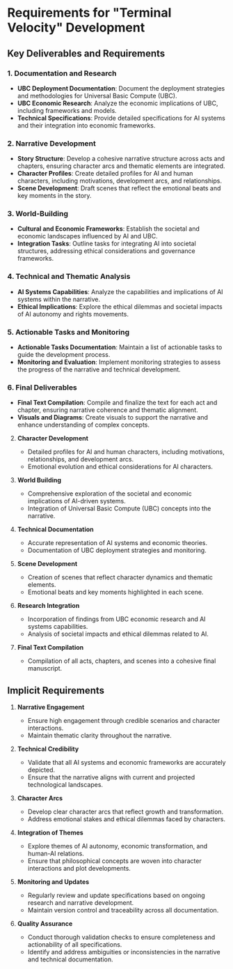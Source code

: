 # Requirements for "Terminal Velocity" Development

## Key Deliverables and Requirements

### 1. **Documentation and Research**
   - **UBC Deployment Documentation**: Document the deployment strategies and methodologies for Universal Basic Compute (UBC).
   - **UBC Economic Research**: Analyze the economic implications of UBC, including frameworks and models.
   - **Technical Specifications**: Provide detailed specifications for AI systems and their integration into economic frameworks.

### 2. **Narrative Development**
   - **Story Structure**: Develop a cohesive narrative structure across acts and chapters, ensuring character arcs and thematic elements are integrated.
   - **Character Profiles**: Create detailed profiles for AI and human characters, including motivations, development arcs, and relationships.
   - **Scene Development**: Draft scenes that reflect the emotional beats and key moments in the story.

### 3. **World-Building**
   - **Cultural and Economic Frameworks**: Establish the societal and economic landscapes influenced by AI and UBC.
   - **Integration Tasks**: Outline tasks for integrating AI into societal structures, addressing ethical considerations and governance frameworks.

### 4. **Technical and Thematic Analysis**
   - **AI Systems Capabilities**: Analyze the capabilities and implications of AI systems within the narrative.
   - **Ethical Implications**: Explore the ethical dilemmas and societal impacts of AI autonomy and rights movements.

### 5. **Actionable Tasks and Monitoring**
   - **Actionable Tasks Documentation**: Maintain a list of actionable tasks to guide the development process.
   - **Monitoring and Evaluation**: Implement monitoring strategies to assess the progress of the narrative and technical development.

### 6. **Final Deliverables**
   - **Final Text Compilation**: Compile and finalize the text for each act and chapter, ensuring narrative coherence and thematic alignment.
   - **Visuals and Diagrams**: Create visuals to support the narrative and enhance understanding of complex concepts.

2. **Character Development**
   - Detailed profiles for AI and human characters, including motivations, relationships, and development arcs.
   - Emotional evolution and ethical considerations for AI characters.

3. **World Building**
   - Comprehensive exploration of the societal and economic implications of AI-driven systems.
   - Integration of Universal Basic Compute (UBC) concepts into the narrative.

4. **Technical Documentation**
   - Accurate representation of AI systems and economic theories.
   - Documentation of UBC deployment strategies and monitoring.

5. **Scene Development**
   - Creation of scenes that reflect character dynamics and thematic elements.
   - Emotional beats and key moments highlighted in each scene.

6. **Research Integration**
   - Incorporation of findings from UBC economic research and AI systems capabilities.
   - Analysis of societal impacts and ethical dilemmas related to AI.

7. **Final Text Compilation**
   - Compilation of all acts, chapters, and scenes into a cohesive final manuscript.

## Implicit Requirements
1. **Narrative Engagement**
   - Ensure high engagement through credible scenarios and character interactions.
   - Maintain thematic clarity throughout the narrative.

2. **Technical Credibility**
   - Validate that all AI systems and economic frameworks are accurately depicted.
   - Ensure that the narrative aligns with current and projected technological landscapes.

3. **Character Arcs**
   - Develop clear character arcs that reflect growth and transformation.
   - Address emotional stakes and ethical dilemmas faced by characters.

4. **Integration of Themes**
   - Explore themes of AI autonomy, economic transformation, and human-AI relations.
   - Ensure that philosophical concepts are woven into character interactions and plot developments.

5. **Monitoring and Updates**
   - Regularly review and update specifications based on ongoing research and narrative development.
   - Maintain version control and traceability across all documentation.

6. **Quality Assurance**
   - Conduct thorough validation checks to ensure completeness and actionability of all specifications.
   - Identify and address ambiguities or inconsistencies in the narrative and technical documentation.
